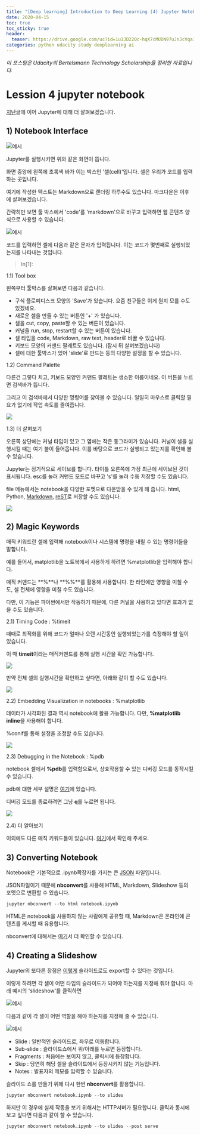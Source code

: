 ```yaml
---
title: "[Deep learning] Introduction to Deep Learning (4) Jupyter Notebook(2)"
date: 2020-04-15
toc: true
toc_sticky: true
header:
  teaser: https://drive.google.com/uc?id=1u1JD22Qc-hqX7cMUDN97uJnJcVqa3aXh
categories: python udacity study deeplearning ai
---
```



*이 포스팅은 Udacity의 Bertelsmann Technology Scholarship을 정리한 자료입니다.*  


# Lession 4 jupyter notebook

[지난](https://yongkcho.github.io/python/udacity/study/deeplearning/ai/deep-05/#lession-4-jupyter-notebook)글에 이어 Jupyter에 대해 더 살펴보겠습니다. 


## 1) Notebook Interface 

![예시](https://drive.google.com/uc?id=1lVp8XWTa7C0TN2HmCQUeYIUEisJiXPgD)

Jupyter를 실행시키면 위와 같은 화면이 뜹니다. 

화면 중앙에 왼쪽에 초록색 바가 이는 박스인 '셀(cell)'입니다. 셀은 우리가 코드를 입력하는 곳입니다. 

여기에 작성한 텍스트는 Markdown으로 랜더링 하루수도 있습니다. 마크다운은 이후에 살펴보겠습니다.

간략히만 보면 툴 박스에서 'code'를 'markdown'으로 바꾸고 입력하면 웹 콘텐츠 양식으로 사용할 수 있습니다.

![예시](https://drive.google.com/uc?id=13ZoLmcBT75G_HLO0uYfmaElJS4agkuJx)


코드를 입력하면 셀에 다음과 같은 문자가 입력됩니다. 이는 코드가 몇번째로 실행되었는지를 나타내는 것입니다.

> In[1]:


1.1) Tool box

왼쪽부터 툴박스를 살펴보면 다음과 같습니다.

* 구식 플로피디스크 모양의 'Save'가 있습니다. 요즘 친구들은 이게 뭔지 모를 수도 있겠네요.
* 새로운 셀을 만들 수 있는 버튼인 '+' 가 있습니다.
* 셀을 cut, copy, paste할 수 있는 버튼이 있습니다.
* 커널을 run, stop, restart할 수 있는 버튼이 있습니다.
* 셀 타입을 code, Markdown, raw text, header로 바꿀 수 있습니다. 
* 키보드 모양의 커맨드 팔레트도 있습니다. (잠시 뒤 살펴보겠습니다)
* 셀에 대한 툴박스가 있어 'slide'로 만드는 등의 다양한 설정을 할 수 있습니다.


1.2) Command Palette

다른건 그렇다 치고, 키보드 모양인 커맨드 팔레트는 생소한 이름이네요. 이 버튼을 누르면 검색바가 뜹니다.

그리고 이 검색바에서 다양한 명령어를 찾아볼 수 있습니다. 일일히 마우스로 클릭할 필요가 없기에 작업 속도를 줄여줍니다. 

![](https://drive.google.com/uc?id=18aKjwbLhOHB6d_Y-X6gj7zh6lLmjg_FU)


1.3) 더 살펴보기

오른쪽 상단에는 커널 타입이 있고 그 옆에는 작은 동그라미가 있습니다. 커널이 셀을 실행시킬 때는 여기 불이 들어옵니다. 이를 바탕으로 코드가 실행되고 있는지를 확인해 볼 수 있습니다.

Jupyter는 정기적으로 세이브를 합니다. 타이틀 오른쪽에 가장 최근에 세이브된 것이 표시됩니다. esc를 눌러 커맨드 모드로 바꾸고 's'를 눌러 수동 저장할 수도 있습니다.

file 메뉴에서는 notebook을 다양한 포멧으로 다운받을 수 있게 해 줍니다. html, Python, [Markdown](https://daringfireball.net/projects/markdown/), [reST](https://docutils.sourceforge.io/rst.html)로 저장할 수도 있습니다.


![](https://drive.google.com/uc?id=13sabvjXKz6BouhAUHYhIQRPaQNNEADnV)


## 2) Magic Keywords

매직 키워드란 셀에 입력해 notebook이나 시스템에 명령을 내릴 수 있는 명령어들을 말합니다. 

예를 들어서, matplotlib을 노트북에서 사용하게 하려면 %matplotlib을 입력해야 합니다.

매직 커맨드는 **%**나 **%%**를 활용해 사용합니다. 한 라인에만 영향을 미칠 수도, 셀 전체에 영향을 미칠 수도 있습니다.

다만, 이 기능은 파이썬에서만 작동하기 때문에, 다른 커널을 사용하고 있다면 효과가 없을 수도 있습니다.


2.1) Timing Code : %timeit

때때로 최적화를 위해 코드가 얼마나 오랜 시간동안 실행되었는가를 측정해야 할 일이 있습니다. 

이 때 **timeit**이라는 매직커멘드를 통해 실행 시간을 확인 가능합니다.

![](https://drive.google.com/uc?id=17_vRsfQRLjQFDzMPYbD9W3uE3nl2w63e)

만약 전체 셀의 실행시간을 확인하고 싶다면, 아래와 같이 할 수도 있습니다.

![](https://drive.google.com/uc?id=1Y52f-7GBOUWaFlh3QlDy7YRyEAdKv5t-)


2.2) Embedding Visualization in notebooks : %matplotlib

데이터가 시각화된 결과 역시 notebook에 활용 가능합니다. 다만, **%matplotlib inline**을 사용해야 합니다.

%conif를 통해 설정을 조정할 수도 있습니다. 

![](https://drive.google.com/uc?id=18PtVutp8vzDGnyhpLuuONu5zaQMcpXkw)


2.3) Debugging in the Notebook : %pdb

notebook 셀에서 **%pdb**를 입력함으로서, 상호작용할 수 있는 디버깅 모드를 동작시킬 수 있습니다.

pdb에 대한 세부 설명은 [여기](https://docs.python.org/3/library/pdb.html)에 있습니다. 

디버깅 모드를 종료하려면 그냥 **q**를 누르면 됩니다.

![](https://drive.google.com/uc?id=1p58U26j2o9KixtMI6Gtw2i28-TzIkjh4)


2.4) 더 알아보기

이외에도 다른 매직 키워드들이 있습니다. [여기](https://ipython.readthedocs.io/en/stable/interactive/magics.html)에서 확인해 주세요.


## 3) Converting Notebook

Notebook은 기본적으로 .ipynb확장자를 가지는 큰 [JSON](https://www.json.org/json-en.html) 파일입니다. 

JSON파일이기 때문에 **nbconvert**를 사용해 HTML, Markdown, Slideshow 등의 포멧으로 변환할 수 있습니다.

```python
jupyter nbconvert --to html notebook.ipynb
```

HTML은 notebook을 사용하지 않는 사람에게 공유할 때, Markdown은 온라인에 콘텐츠를 게시할 때 유용합니다.

nbconvert에 대해서는 [여기](https://nbconvert.readthedocs.io/en/latest/usage.html)서 더 확인할 수 있습니다. 


## 4) Creating a Slideshow  

Jupyter의 또다른 장점은 [이렇게](https://nbviewer.jupyter.org/format/slides/github/jorisvandenbossche/2015-PyDataParis/blob/master/pandas_introduction.ipynb#/) 슬라이드로도 export할 수 있다는 것입니다.

이렇게 하려면 각 셀이 어떤 타입의 슬라이드가 되어야 하는지를 지정해 줘야 합니다. 아래 예시의 'slideshow'를 클릭하면

![예시](https://drive.google.com/uc?id=1p58U26j2o9KixtMI6Gtw2i28-TzIkjh4)

다음과 같이 각 셀이 어떤 역할을 해야 하는지를 지정해 줄 수 있습니다.

![예시](https://drive.google.com/uc?id=19UR1pemaq7IQsfS1eXX7Crbfg9i1R1OG)

* Slide : 일반적인 슬라이드로, 좌우로 이동합니다.
* Sub-slide : 슬라이드쇼에서 위/아래를 누르면 등장합니다.
* Fragments : 처음에는 보이지 않고, 클릭시에 등장합니다.
* Skip : 당연히 해당 셀을 슬라이드에서 등장시키지 않는 기능입니다.
* Notes : 발표자의 메모를 입력할 수 있습니다.

슬라이드 쇼를 만들기 위해 다시 한번 **nbconvert**를 활용합니다. 

```python
jupyter nbconvert notebook.ipynb --to slides
```

하지만 이 경우에 실제 작동을 보기 위해서는 HTTP서버가 필요합니다. 클릭과 동시에 보고 싶다면 다음과 같이 할 수 있습니다.

```python
jupyter nbconvert notebook.ipynb --to slides --post serve
```